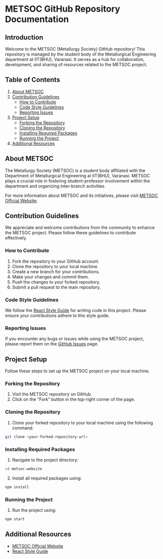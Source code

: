 # METSOC GitHub Repository Documentation

## Introduction

Welcome to the METSOC (Metallurgy Society) GitHub repository! This repository is managed by the student body of the Metallurgical Engineering department at IIT(BHU), Varanasi. It serves as a hub for collaboration, development, and sharing of resources related to the METSOC project.

## Table of Contents

1. [About METSOC](#about-metsoc)
2. [Contribution Guidelines](#contribution-guidelines)
   - [How to Contribute](#how-to-contribute)
   - [Code Style Guidelines](#code-style-guidelines)
   - [Reporting Issues](#reporting-issues)
3. [Project Setup](#project-setup)
   - [Forking the Repository](#forking-the-repository)
   - [Cloning the Repository](#cloning-the-repository)
   - [Installing Required Packages](#installing-required-packages)
   - [Running the Project](#running-the-project)
4. [Additional Resources](#additional-resources)

## About METSOC

The Metallurgy Society (METSOC) is a student body affiliated with the Department of Metallurgical Engineering at IIT(BHU), Varanasi. METSOC plays a crucial role in fostering student-professor involvement within the department and organizing inter-branch activities.

For more information about METSOC and its initiatives, please visit [METSOC Official Website](https://metsoc.vercel.app/).

## Contribution Guidelines

We appreciate and welcome contributions from the community to enhance the METSOC project. Please follow these guidelines to contribute effectively.

### How to Contribute

1. Fork the repository to your GitHub account.
2. Clone the repository to your local machine.
3. Create a new branch for your contributions.
4. Make your changes and commit them.
5. Push the changes to your forked repository.
6. Submit a pull request to the main repository.

### Code Style Guidelines

We follow the [React Style Guide](https://react.dev/) for writing code in this project. Please ensure your contributions adhere to this style guide.

### Reporting Issues

If you encounter any bugs or issues while using the METSOC project, please report them on the [GitHub Issues](https://github.com/bayush-9/metsoc-website/issues) page.

## Project Setup

Follow these steps to set up the METSOC project on your local machine.

### Forking the Repository

1. Visit the METSOC repository on GitHub.
2. Click on the "Fork" button in the top-right corner of the page.

### Cloning the Repository

1. Clone your forked repository to your local machine using the following command:
```bash
git clone <your-forked-repository-url>
```

### Installing Required Packages

1. Navigate to the project directory:
```bash
cd metsoc-website
```

2. Install all required packages using:
```bash
npm install
```

### Running the Project

1. Run the project using:
```bash
npm start
```

## Additional Resources

- [METSOC Official Website](https://metsoc-website.vercel.app/)
- [React Style Guide](https://react.dev/)
